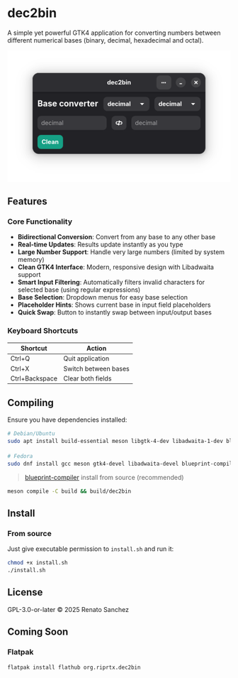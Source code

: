 # dec2bin
A simple yet powerful GTK4 application for converting numbers between different numerical bases (binary, decimal, hexadecimal and octal).

![dec2bin preview image](preview.png)

## Features

### Core Functionality
- **Bidirectional Conversion**: Convert from any base to any other base
- **Real-time Updates**: Results update instantly as you type
- **Large Number Support**: Handle very large numbers (limited by system memory)
- **Clean GTK4 Interface**: Modern, responsive design with Libadwaita support
- **Smart Input Filtering**: Automatically filters invalid characters for selected base (using regular expressions)
- **Base Selection**: Dropdown menus for easy base selection
- **Placeholder Hints**: Shows current base in input field placeholders
- **Quick Swap**: Button to instantly swap between input/output bases

### Keyboard Shortcuts

| Shortcut       | Action                     |
|----------------|----------------------------|
| Ctrl+Q         | Quit application           |
| Ctrl+X         | Switch between bases       |
| Ctrl+Backspace | Clear both fields          |

## Compiling
Ensure you have dependencies installed:

```bash
# Debian/Ubuntu
sudo apt install build-essential meson libgtk-4-dev libadwaita-1-dev blueprint-compiler

# Fedora
sudo dnf install gcc meson gtk4-devel libadwaita-devel blueprint-compiler
```

> [blueprint-compiler](https://gnome.pages.gitlab.gnome.org/blueprint-compiler/) install from source (recommended)


```bash
meson compile -C build && build/dec2bin                                                
```

## Install

### From source 
Just give executable permission to `install.sh` and run it:

```bash
chmod +x install.sh
./install.sh
```

## License

GPL-3.0-or-later © 2025 Renato Sanchez

## Coming Soon

### Flatpak 
```bash
flatpak install flathub org.riprtx.dec2bin
```
